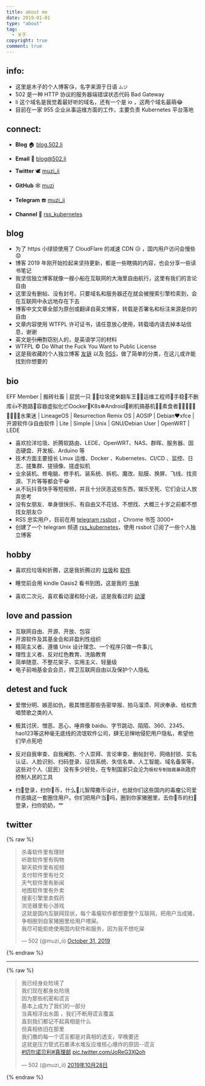```yaml
---
title: about me
date: 2019-01-01
type: "about"
tag:
  - 关于
copyright: true
comment: true
---
```


## info:

- 这里是木子的个人博客😘，名字来源于日语 `ムジ`
- 502 是一种 HTTP 协议的服务器端错误状态代码 Bad Gateway
- li 这个域名是我觉着最好听的域名，还有一个是 io ，这两个域名最萌😂
- 目前在一家 955 企业从事运维方面的工作，主要负责 Kubernetes 平台落地

## connect:

- **Blog** 🏠 [blog.502.li](https://blog.502.li)

- **Email** 📧 [blog@502.li](mailto:blog#502.li)

- **Twitter** 🕊 [muzi_ii](https://twitter.com/muzi_ii)

- **GitHub** 🕸 [muzi](https://github.com/muzi502)

- **Telegram** ☎️ [muzi_ii](https://telegram.me/muzi_ii)

- **Channel** 📣 [rss_kubernetes](https://t.me/rss_kubernetes)

## blog

- 为了 https 小绿锁使用了 CloudFlare 的减速 CDN  😥 ，国内用户访问会慢些😟
- 博客 2019 年刚开始捡起来坚持更新，都是一些瞎搞的内容，也会分享一些读书笔记
- 我坚信独立博客就像一艘小船在互联网的大海里自由航行，这里有我们的言论自由
- 这里没有删帖、没有封号。只要域名和服务器还在就会被搜索引擎检索到，会在互联网中永远地存在下去
- 博客中文文章全部为原创或翻译自英文博客，转载是否署名和标注来源是你的自由
- 文章内容使用 WTFPL 许可证书，请任意放心使用，转载墙内请去掉本站信息，谢谢
- 英文是~~引用~~剽窃别人的，是英语学习的材料
- WTFPL © Do What the Fuck You Want to Public License
- 这是我收藏的个人独立博客 [友链](https://blog.502.li/link)  以及 [RSS](https://t.me/c/1134301275/1398)，做了简单的分类，在这儿或许能找到你想要的

## bio

EFF Member | 搬砖社畜 | 屁民一只 🤦‍♂️垃圾佬🛠️翻车王🚐😫运维工程师🔧手稳💪不删库👍不跑路🏃容器虚拟化📦Docker🐳K8s☸️Android📳刷机搞~~基~~机📱📲素食者🍇🍈🍉🍊🍋🍌🍍🍎🍏水果迷 | LineageOS | Resurrection Remix OS | AOSIP | Debian❤xfce | 开源软件😘自由软件 | Lite | Simple | Unix | GNU/Debian User | OpenWRT | LEDE

- 喜欢捡洋垃圾、折腾软路由、LEDE、OpenWRT、NAS、群晖、服务器、固态硬盘、开发板、Arduino 等
- 技术方面主要擅长 Linux 运维、Docker 、Kubernetes、CI/CD 、监控、日志、搓集群、搓镜像、搓虚拟机
- 业余装机、修电脑、修手机、装系统、拆机、魔改、贴膜、换屏、飞线、找资源、下片等等都会干😂
- 从不玩抖音快手等短视频，并且十分厌恶这些东西，娱乐至死、它们会让人放弃思考
- 没有女朋友、单身很快乐、有自由又不花钱、不想找、大概三十岁之前都不想找女朋友🙃
- RSS 忠实用户，目前在用 [telegram rssbot](https://github.com/iovxw/rssbot) ，Chrome 书签 3000+
- 创建了一个 telegram 频道 [rss_kubernetes](https://t.me/rss_kubernetes)，使用 rssbot 订阅了一些个人独立博客

## hobby

- 喜欢捡垃圾和折腾，这是我折腾过的 [垃圾](https://blog.502.li/phones-history.html)和 [软件](https://blog.502.li/android-tools.html)

- 睡觉前会用 kindle Oasis2 看书到困，这是我的  [书单](https://blog.502.li/booklist.html)

- 喜欢二次元、喜欢看动漫和轻小说，这是我看过的 [动漫](https://bgm.tv/user/512178)

## love and passion

- 互联网自由、开源、开放、包容
- 开源软件及其基金会和非盈利性组织
- 精简主义者、遵循 Unix 设计理念、一个程序只做一件事儿
- 理性主义者、反对红色教育、洗脑教育
- 简单随意、不整花架子、实用主义、轻量级
- 电子前哨基金会会员，捍卫互联网自由以及保护个人隐私

## detest and fuck

- 爱憎分明、嫉恶如仇，极其憎恶那些告密举报、拍马溜须、阿谀奉承、给权贵唱赞歌之类的人

- 极其讨厌、憎恶、恶心、唾弃像 baidu、字节跳动、陌陌、360、2345、hao123等这种毫无底线的流氓软件公司，肆无忌惮地侵犯用户隐私，希望他们早点死吧

- 反对自我审查、自我阉割、个人崇拜、言论审查、删帖封号、网络封锁、实名认证、人脸识别、扫码登录、征信系统、失信名单、人工智能、域名备案等，这些对个人（屁民）没有多少好处，在专制国家只会沦为`极权专制独裁暴政`政府控制人民的工具

- 扫🐴登录，扫你🐴币，什么🐔儿智障撒币设计，也就你们这些国内的毒瘤公司爱作恶搞这一套圈住用户。你们把用户当🐷吗，圈到你家猪圈里，去你🐴币的扫🐴登录，扫你奶奶，艹

## twitter

{% raw %}

<blockquote class="twitter-tweet"><p lang="zh" dir="ltr">杀毒软件里有理财<br>听歌软件里有购物<br>聊天软件里有视频<br>支付软件里有社交<br>天气软件里有新闻<br>地图软件里有外卖<br>搜索引擎里卖假药<br>浏览器里有小游戏<br>这就是国内互联网现状，每个毒瘤软件都想要整个互联网，把用户当成猪，争相圈到自家猪圈里给用户喂屎。<br>我尽可能拒绝使用国内软件和服务，因为我不想吃屎</p>&mdash; 502 (@muzi_ii) <a href="https://twitter.com/muzi_ii/status/1189843290465529856?ref_src=twsrc%5Etfw">October 31, 2019</a></blockquote> <script async src="https://platform.twitter.com/widgets.js" charset="utf-8"></script>
{% endraw %}

----

{% raw %}

<blockquote class="twitter-tweet" data-conversation="none" data-lang="zh-cn"><p lang="zh" dir="ltr">我已经身处险境了<br>我们现在都身处险境<br>因为那些机密和谎言<br>基本上成为了我们的一部分<br>当真相浮出水面 ，我们不断用谎言覆盖<br>直到我们都记不起真相是什么<br>但真相依旧在那里<br>我们撒的每一个谎言都是对真相的透支，早晚要还<br>这就是压力管式石墨沸水堆反应堆核心爆炸的原因--谎言<br><a href="https://twitter.com/hashtag/%E5%88%87%E5%B0%94%E8%AF%BA%E8%B4%9D%E5%88%A9?src=hash&amp;ref_src=twsrc%5Etfw">#切尔诺贝利</a><a href="https://twitter.com/hashtag/%E7%9C%9F%E7%90%86%E9%83%A8?src=hash&amp;ref_src=twsrc%5Etfw">#真理部</a> <a href="https://t.co/JoReG3XQoh">pic.twitter.com/JoReG3XQoh</a></p>&mdash; 502 (@muzi_ii) <a href="https://twitter.com/muzi_ii/status/1188793882181423104?ref_src=twsrc%5Etfw">2019年10月28日</a></blockquote>
<script async src="https://platform.twitter.com/widgets.js" charset="utf-8"></script>
{% endraw %}

